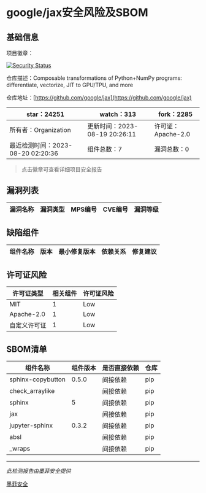 # google/jax安全风险及SBOM

## 基础信息

项目徽章：

[![Security Status](https://www.murphysec.com/platform3/v31/badge/1692964648910737408.svg)](https://www.murphysec.com/console/report/1692964648491307008/1692964648910737408)

仓库描述：Composable transformations of Python+NumPy programs: differentiate, vectorize, JIT to GPU/TPU, and more

仓库地址：[https://github.com/google/jax](https://github.com/google/jax)

| star：24251 | watch：313 | fork：2285 |
| ----------- | -------------- | ------------ |
| 所有者：Organization | 更新时间：2023-08-19 20:26:11 | 许可证：Apache-2.0 |
| 最近检测时间：2023-08-20 02:20:36 | 组件总数：7 | 漏洞总数：0 |

> 点击徽章可查看详细项目安全报告



## 漏洞列表

| 漏洞名称 | 漏洞类型 | MPS编号 | CVE编号 | 漏洞等级 |
| ------- | ------ | ------- | ------ | ----- |





## 缺陷组件

| 组件名称 | 版本 | 最小修复版本 | 依赖关系 | 修复建议 |
| -------- | ---- | ------------ | -------- | -------- |





## 许可证风险

| 许可证类型 | 相关组件 | 许可证风险 |
| ---------- | -------- | ---------- |
|MIT|1|Low|
|Apache-2.0|1|Low|
|自定义许可证|1|Low|




## SBOM清单

| 组件名称 | 组件版本 | 是否直接依赖 | 仓库 |
| -------- | -------- | ------------ | ---- |
|sphinx-copybutton|0.5.0|间接依赖|pip|
|check_arraylike||间接依赖|pip|
|sphinx|5|间接依赖|pip|
|jax||间接依赖|pip|
|jupyter-sphinx|0.3.2|间接依赖|pip|
|absl||间接依赖|pip|
|_wraps||间接依赖|pip|


------

*此检测报告由墨菲安全提供*

[墨菲安全](www.murphysec.com)